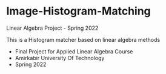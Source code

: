 # Image-Histogram-Matching
Linear Algebra Project - Spring 2022

This is a Histogram matcher based on linear algebra methods
- Final Project for Applied Linear Algebra Course
- Amirkabir University Of Technology
- Spring 2022

